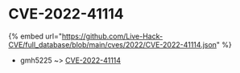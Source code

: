 # CVE-2022-41114
{% embed url="https://github.com/Live-Hack-CVE/full_database/blob/main/cves/2022/CVE-2022-41114.json" %}

* gmh5225 ~> [CVE-2022-41114](https://www.alice-snow.ru/2022/database/cve-2022-41114/cve-2022-41114-gmh5225)